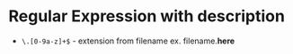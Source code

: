 # Regular Expression with description

- `\.[0-9a-z]+$` - extension from filename ex. filename.**here**
